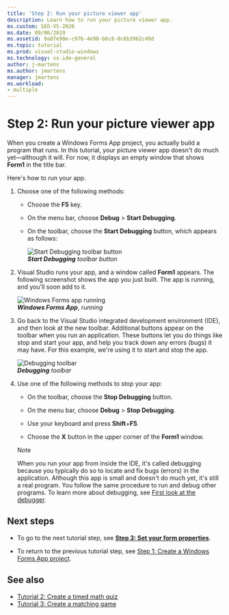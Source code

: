 ```yaml
---
title: 'Step 2: Run your picture viewer app'
description: Learn how to run your picture viewer app.
ms.custom: SEO-VS-2020
ms.date: 09/06/2019
ms.assetid: 9a8fe90e-c97b-4e98-b6c8-0c6b3962c49d
ms.topic: tutorial
ms.prod: visual-studio-windows
ms.technology: vs-ide-general
author: j-martens
ms.author: jmartens
manager: jmartens
ms.workload:
- multiple
---
```

# Step 2: Run your picture viewer app

When you create a Windows Forms App project, you actually build a program that runs. In this tutorial, your picture viewer app doesn't do much yet&mdash;although it will. For now, it displays an empty window that shows **Form1** in the title bar.

Here's how to run your app. 

1. Choose one of the following methods:

    - Choose the **F5** key.

    - On the menu bar, choose **Debug** > **Start Debugging**.

    - On the toolbar, choose the **Start Debugging** button, which appears as follows:

      ![Start Debugging toolbar button](../ide/media/express_icondebug.png)<br>
      ***Start Debugging*** *toolbar button*

1. Visual Studio runs your app, and a window called **Form1** appears. The following screenshot shows the app you just built. The app is running, and you'll soon add to it.

     ![Windows Forms app running](../ide/media/express_firstrun.png)<br>
***Windows Forms App***, *running*

1. Go back to the Visual Studio integrated development environment (IDE), and then look at the new toolbar. Additional buttons appear on the toolbar when you run an application. These buttons let you do things like stop and start your app, and help you track down any errors (bugs) it may have. For this example, we're using it to start and stop the app.

     ![Debugging toolbar](../ide/media/express_debugtoolbar.png)<br>
***Debugging*** *toolbar*

1. Use one of the following methods to stop your app:

    - On the toolbar, choose the **Stop Debugging** button.

    - On the menu bar, choose **Debug** > **Stop Debugging**.

    - Use your keyboard and press **Shift**+**F5**.

    - Choose the **X** button in the upper corner of the **Form1** window.

    > [!NOTE]
    > When you run your app from inside the IDE, it's called debugging because you typically do so to locate and fix bugs (errors) in the application. Although this app is small and doesn't do much yet, it's still a real program. You follow the same procedure to run and debug other programs. To learn more about debugging, see [First look at the debugger](../debugger/debugger-feature-tour.md).

## Next steps

* To go to the next tutorial step, see **[Step 3: Set your form properties](../ide/step-3-set-your-form-properties.md)**.

* To return to the previous tutorial step, see [Step 1: Create a Windows Forms App project](../ide/step-1-create-a-windows-forms-application-project.md).

## See also

* [Tutorial 2: Create a timed math quiz](tutorial-2-create-a-timed-math-quiz.md)
* [Tutorial 3: Create a matching game](tutorial-3-create-a-matching-game.md)
